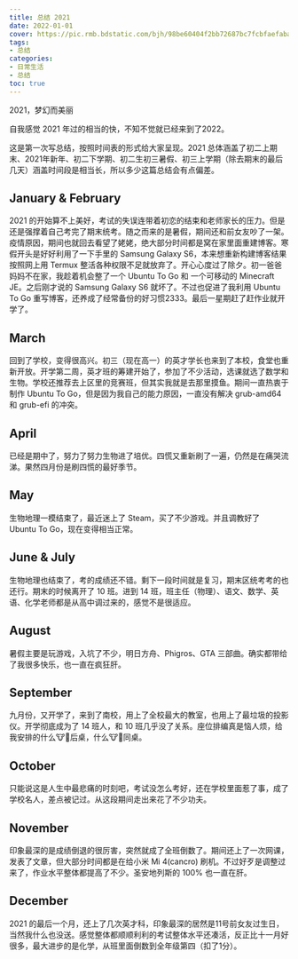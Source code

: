 ```yaml
---
title: 总结 2021
date: 2022-01-01
cover: https://pic.rmb.bdstatic.com/bjh/98be60404f2bb72687bc7fcbfaefaba7.png
tags:
- 总结
categories:
- 日常生活
- 总结
toc: true
---
```

2021，梦幻而美丽
<!--more-->
自我感觉 2021 年过的相当的快，不知不觉就已经来到了2022。

这是第一次写总结，按照时间表的形式给大家呈现。2021 总体涵盖了初二上期末、2021年新年、初二下学期、初二生初三暑假、初三上学期（除去期末的最后几天）涵盖时间段是相当长，所以多少这篇总结会有点偏差。

## January & February

2021 的开始算不上美好，考试的失误连带着初恋的结束和老师家长的压力。但是还是强撑着自己考完了期末统考。随之而来的是暑假，期间还和前女友吵了一架。疫情原因，期间也就回去看望了姥姥，绝大部分时间都是窝在家里面重建博客。寒假开头是好好利用了一下手里的 Samsung Galaxy S6，本来想重新构建博客结果按照网上用 Termux 整活各种权限不足就放弃了。开心心度过了除夕。初一爸爸妈妈不在家，我趁着机会整了一个 Ubuntu To Go 和 一个可移动的 Minecraft JE。之后刚才说的 Samsung Galaxy S6 就坏了。不过也促进了我利用 Ubuntu To Go 重写博客，还养成了经常备份的好习惯2333。最后一星期赶了赶作业就开学了。

## March


回到了学校，变得很高兴。初三（现在高一）的英才学长也来到了本校，食堂也重新开放。开学第二周，英才班的筹建开始了，参加了不少活动，选课就选了数学和生物。学校还推荐去上区里的竞赛班，但其实我就是去那里摸鱼。期间一直热衷于制作 Ubuntu To Go，但是因为我自己的能力原因，一直没有解决 grub-amd64 和 grub-efi 的冲突。

## April

已经是期中了，努力了努力生物进了培优。四慌又重新刷了一遍，仍然是在痛哭流涕。果然四月份是刷四慌的最好季节。

## May

生物地理一模结束了，最近迷上了 Steam，买了不少游戏。并且调教好了 Ubuntu To Go，现在变得相当正常。

## June & July

生物地理也结束了，考的成绩还不错。剩下一段时间就是复习，期末区统考考的也还行。期末的时候离开了 10 班。进到 14 班，班主任（物理）、语文、数学、英语、化学老师都是从高中调过来的，感觉不是很适应。

## August

暑假主要是玩游戏，入坑了不少，明日方舟、Phigros、GTA 三部曲。确实都带给了我很多快乐，也一直在疯狂肝。

## September

九月份，又开学了，来到了南校，用上了全校最大的教室，也用上了最垃圾的投影仪。开学彻底成为了 14 班人，和 10 班几乎没了关系。座位排编真是恼人烦，给我安排的什么🐮🐴后桌，什么🐮🐴同桌。

## October

只能说这是人生中最悲痛的时刻吧，考试没怎么考好，还在学校里面惹了事，成了学校名人，差点被记过。从这段期间走出来花了不少功夫。

## November

印象最深的是成绩倒退的很厉害，突然就成了全班倒数了。期间还上了一次网课，发表了文章，但大部分时间都是在给小米 Mi 4(cancro) 刷机。不过好歹是调整过来了，作业水平整体都提高了不少。圣安地列斯的 100% 也一直在肝。

## December

2021 的最后一个月，还上了几次英才科，印象最深的居然是11号前女友过生日，当然我什么也没送。感觉整体都顺顺利利的考试整体水平还凑活，反正比十一月好很多，最大进步的是化学，从班里面倒数到全年级第四（扣了1分）。
